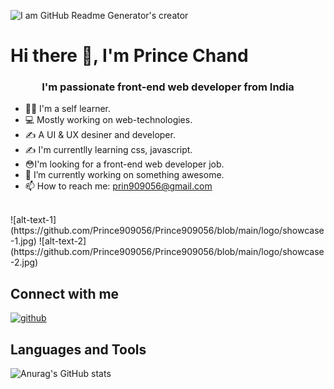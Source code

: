![I am GitHub Readme Generator's creator](https://pbs.twimg.com/profile_banners/1427635658668060680/1629210990/1080x360)
<h1> Hi there 👋, I'm Prince Chand </h1>
<h3 align="center"> I'm passionate front-end web developer from India </h3>
  
 * 👨‍💻 I'm a self learner.
 * 💻 Mostly working on web-technologies.
 * ✍ A UI & UX desiner and developer.
 * ✍ I'm currentlly learning css, javascript.
 * 😳I'm looking for a front-end web developer job.
 * 🔭 I’m currently working on something awesome.
 * 📫 How to reach me: prin909056@gmail.com
 <br>
 ![alt-text-1](https://github.com/Prince909056/Prince909056/blob/main/logo/showcase-1.jpg) ![alt-text-2](https://github.com/Prince909056/Prince909056/blob/main/logo/showcase-2.jpg)
 
## Connect with me
[<img src='https://cdn.jsdelivr.net/npm/simple-icons@3.0.1/icons/github.svg' alt='github' height='40'>](https://github.com/https://github.com/Prince909056) 

## Languages and Tools


![Anurag's GitHub stats](https://github-readme-stats.vercel.app/api?username=Prince909056&show_icons=true&theme=radical)

